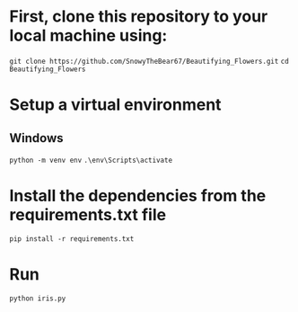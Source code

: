 # First, clone this repository to your local machine using:

`git clone https://github.com/SnowyTheBear67/Beautifying_Flowers.git`
`cd Beautifying_Flowers`

# Setup a virtual environment

## Windows

`python -m venv env`
`.\env\Scripts\activate`

# Install the dependencies from the requirements.txt file

`pip install -r requirements.txt`

# Run

`python iris.py`
